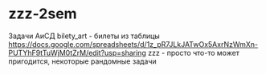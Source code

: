 # zzz-2sem
Задачи АиСД
bilety_art - билеты из таблицы https://docs.google.com/spreadsheets/d/1z_pR7JLkJATwOx5AxrNzWmXn-PUTYhF9tTuWjM0tZrM/edit?usp=sharing
zzz - просто что-то может пригодится, некоторые рандомные задачи
